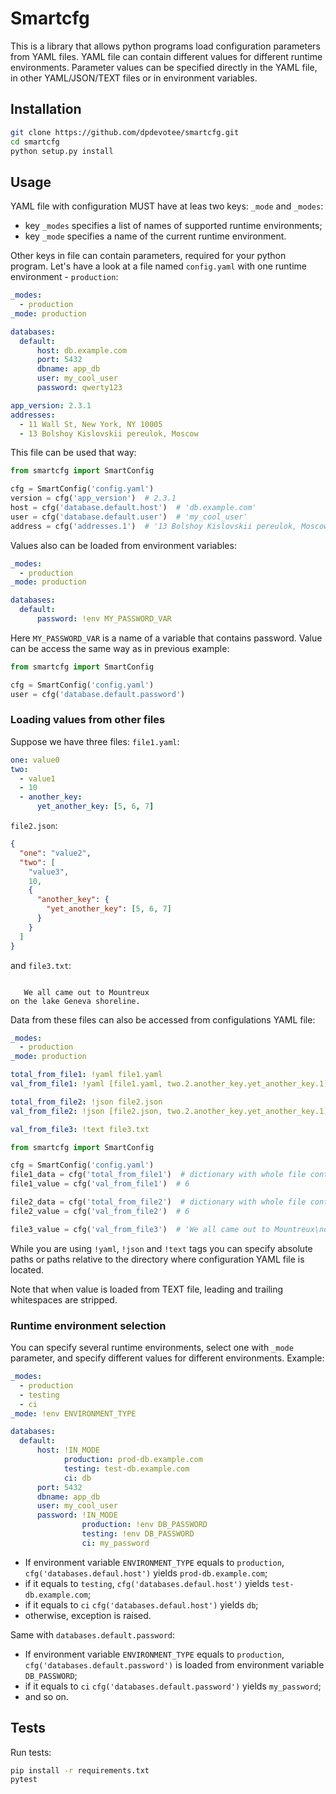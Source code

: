 # Smartcfg

This is a library that allows python programs load configuration parameters
from YAML files. YAML file can contain different values for different
runtime environments. Parameter values can be specified directly in the YAML
file, in other YAML/JSON/TEXT files or in environment variables.

## Installation

```bash
git clone https://github.com/dpdevotee/smartcfg.git
cd smartcfg
python setup.py install
```

## Usage

YAML file with configuration MUST have at leas two keys: `_mode` and `_modes`:
* key `_modes` specifies a list of names of supported runtime environments;
* key `_mode` specifies a name of the current runtime environment.

Other keys in file can contain parameters, required for your python program.
Let's have a look at a file named `config.yaml` with one runtime 
environment - `production`:

```YAML
_modes:
  - production
_mode: production

databases:
  default:
      host: db.example.com
      port: 5432
      dbname: app_db
      user: my_cool_user
      password: qwerty123

app_version: 2.3.1
addresses:
  - 11 Wall St, New York, NY 10005
  - 13 Bolshoy Kislovskii pereulok, Moscow
```

This file can be used that way:

```python
from smartcfg import SmartConfig

cfg = SmartConfig('config.yaml')
version = cfg('app_version')  # 2.3.1
host = cfg('database.default.host')  # 'db.example.com'
user = cfg('database.default.user')  # 'my_cool_user'
address = cfg('addresses.1')  # '13 Bolshoy Kislovskii pereulok, Moscow'
```

Values also can be loaded from environment variables:
```YAML
_modes:
  - production
_mode: production

databases:
  default:
      password: !env MY_PASSWORD_VAR
```
Here `MY_PASSWORD_VAR` is a name of a variable that contains password.
Value can be access the same way as in previous example:
```python
from smartcfg import SmartConfig

cfg = SmartConfig('config.yaml')
user = cfg('database.default.password')
```

### Loading values from other files
Suppose we have three files:
`file1.yaml`:
```YAML
one: value0
two:
  - value1
  - 10
  - another_key:
      yet_another_key: [5, 6, 7]
```
`file2.json`:
```JSON
{
  "one": "value2",
  "two": [
    "value3",
    10,
    {
      "another_key": {
        "yet_another_key": [5, 6, 7]
      }
    }
  ]
}
```
and `file3.txt`:
```text

   We all came out to Mountreux
on the lake Geneva shoreline.

```
Data from these files can also be accessed from configulations YAML file:

```YAML
_modes:
  - production
_mode: production

total_from_file1: !yaml file1.yaml
val_from_file1: !yaml [file1.yaml, two.2.another_key.yet_another_key.1]

total_from_file2: !json file2.json
val_from_file2: !json [file2.json, two.2.another_key.yet_another_key.1]

val_from_file3: !text file3.txt
```

```python
from smartcfg import SmartConfig

cfg = SmartConfig('config.yaml')
file1_data = cfg('total_from_file1')  # dictionary with whole file content
file1_value = cfg('val_from_file1')  # 6

file2_data = cfg('total_from_file2')  # dictionary with whole file content
file2_value = cfg('val_from_file2')  # 6

file3_value = cfg('val_from_file3')  # 'We all came out to Mountreux\non the lake Geneva shoreline.'
```
While you are using `!yaml`, `!json` and `!text` tags you can specify absolute
paths or paths relative to the directory where configuration YAML file is
located.

Note that when value is loaded from TEXT file, leading and trailing
whitespaces are stripped.

### Runtime environment selection

You can specify several runtime environments, select one with `_mode`
parameter, and specify different values for different environments.
Example:

```YAML
_modes:
  - production
  - testing
  - ci
_mode: !env ENVIRONMENT_TYPE

databases:
  default:
      host: !IN_MODE
            production: prod-db.example.com
            testing: test-db.example.com
            ci: db
      port: 5432
      dbname: app_db
      user: my_cool_user
      password: !IN_MODE
                production: !env DB_PASSWORD
                testing: !env DB_PASSWORD
                ci: my_password
```

* If environment variable `ENVIRONMENT_TYPE` equals to `production`,
`cfg('databases.defaul.host')` yields `prod-db.example.com`;
* if it equals to `testing`, `cfg('databases.defaul.host')` yields `test-db.example.com`;
* if it equals to `ci` `cfg('databases.defaul.host')` yields `db`;
* otherwise, exception is raised.

Same with `databases.default.password`:
* If environment variable `ENVIRONMENT_TYPE` equals to `production`,
`cfg('databases.default.password')` is loaded from environment variable `DB_PASSWORD`;
* if it equals to `ci` `cfg('databases.default.password')` yields `my_password`;
* and so on.

## Tests
Run tests:
```bash
pip install -r requirements.txt
pytest
```
